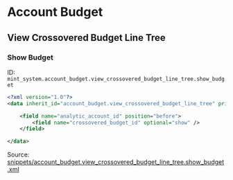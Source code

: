 # Account Budget
## View Crossovered Budget Line Tree  
### Show Budget  
ID: `mint_system.account_budget.view_crossovered_budget_line_tree.show_budget`  
```xml
<?xml version="1.0"?>
<data inherit_id="account_budget.view_crossovered_budget_line_tree" priority="50">

	<field name="analytic_account_id" position="before">
		<field name="crossovered_budget_id" optional="show" />
	</field>

</data>
```
Source: [snippets/account_budget.view_crossovered_budget_line_tree.show_budget.xml](https://github.com/Mint-System/Odoo-Build/tree/14.0/snippets/account_budget.view_crossovered_budget_line_tree.show_budget.xml)

